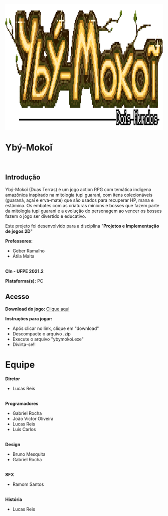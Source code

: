<img  src="Logo.png"  align="center"  width="1200"  height="400"/>

<br>

<h1>Ybý-Mokoĩ</h1>

<br>

<h2><strong>Introdução</strong></h2>

Ybý-Mokoĩ (Duas Terras) é um jogo action RPG com temática indígena amazônica inspirado na mitologia tupi guarani, com itens colecionáveis (guaraná, açaí e erva-mate) que são usados para recuperar HP, mana e estâmina. Os embates com as criaturas minions e bosses que fazem parte da mitologia tupi guarani e a evolução do personagem ao vencer os bosses fazem o jogo ser divertido e educativo.

Este projeto foi desenvolvido para a disciplina "<strong>Projetos e Implementação de jogos 2D</strong>"

<strong>Professores:</strong>
<ul>
	<li>Geber Ramalho</li>
	<li>Átila Malta</li>
</ul>
<br>
<strong>CIn - UFPE 2021.2</strong>

<strong>Plataforma(s):</strong> PC
<br>

<h2><strong>Acesso</strong></h2>
<strong>Download do jogo: </strong> <a href="https://github.com/Lrs50/Projeto_Games_2D/blob/main/Windows_64.zip"> Clique aqui</a>

<strong>Instruções para jogar: </strong>
<ul>
	<li>Após clicar no link, clique em "download"</li>
	<li>Descompacte o arquivo .zip</li>
	<li>Execute o arquivo "ybymokoi.exe"</li>
	<li>Divirta-se!!</li>
</ul>



<h1><strong>Equipe</strong></h1>
<strong>Diretor</strong>
<ul>
	<li>Lucas Reis</li>
</ul>
<br>
<strong>Programadores </strong>
<ul>
	<li>Gabriel Rocha</li>
	<li>João Victor Oliveira</li>
	<li>Lucas Reis</li>
	<li>Luís Carlos</li>
</ul>
<br>
<strong>Design </strong>
<ul>
	<li>Bruno Mesquita</li>
	<li> Gabriel Rocha</li>
</ul>
<br>
<strong>SFX</strong>
<ul>
	<li>Ramom Santos</li>
</ul>
<br>
<strong>História</strong>
<ul>
	<li>Lucas Reis</li>
</ul>
<br>

<br>

<br>
